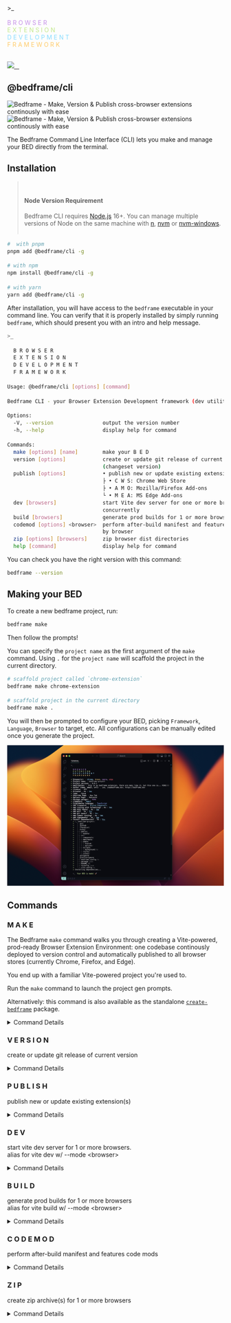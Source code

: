 <div>
  >_<br />
  <br />
  <span style="color:#c792e9">B R O W S E R</span><br />
  <span style="color: #c3e88d">E X T E N S I O N</span><br />
  <span style="color: #8addff">D E V E L O P M E N T</span><br />
  <span style="color: #ffcb6b">F R A M E W O R K</span><br />
</div>

<br />

<p align="left">
  <a aria-label="Bedframe logo" href="https://bedframe.dev">
    <img src="https://img.shields.io/badge/BEDFRAME-7a46fc.svg?style=for-the-badge&logo=Bedframe&labelColor=CCC">
  </a>
  <a aria-label="@bedframe/core - NPM version" href="https://www.npmjs.com/package/@bedframe/core">
    <img alt="" src="https://img.shields.io/npm/v/@bedframe/core.svg?style=for-the-badge&labelColor=000000">
  </a>
  <a aria-label="@bedframe/cli - NPM version" href="https://www.npmjs.com/package/@bedframe/cli">
    <img alt="" src="https://img.shields.io/npm/v/@bedframe/cli.svg?style=for-the-badge&labelColor=000000">
  </a>
  <a aria-label="License" href="https://github.com/nyaggah/bedframe/blob/main/LICENSE">
    <img alt="" src="https://img.shields.io/npm/l/next.svg?style=for-the-badge&labelColor=000000">
  </a>
</p>

## **@bedframe/cli**

![Bedframe - Make, Version & Publish cross-browser extensions continously with ease](https://github.com/nyaggah/bedframe/assets/284415/d545dea4-129e-42f0-82fd-5e856c655e61)
<img src="https://github.com/nyaggah/bedframe/assets/284415/257191a2-6c7c-4bcb-86d9-8372194d68d7" alt="Bedframe - Make, Version & Publish cross-browser extensions continously with ease" />


<!-- Your Browser Extension Development Framework (dev utility) -->

The Bedframe Command Line Interface (CLI) lets you make and manage your BED directly from the terminal.

## Installation

<blockquote><br />
  <h4><strong>Node Version Requirement</strong></h4>  
  Bedframe CLI requires <a href="https://nodejs.org/" target="_blank" rel="noopener noreferrer">Node.js</a> 16+. You can manage multiple versions of Node on the same machine with <a href="https://github.com/tj/n" target="_blank" rel="noopener noreferrer">n</a>, <a href="https://github.com/creationix/nvm" target="_blank" rel="noopener noreferrer">nvm</a> or <a href="https://github.com/coreybutler/nvm-windows" target="_blank" rel="noopener noreferrer">nvm-windows</a>.
  <br /><br />
</blockquote>

```bash
#  with pnpm
pnpm add @bedframe/cli -g

# with npm
npm install @bedframe/cli -g

# with yarn
yarn add @bedframe/cli -g
```

After installation, you will have access to the `bedframe` executable in your command line. You can verify that it is properly installed by simply running `bedframe`, which should present you with an intro and help message.

```bash
>_

  B R O W S E R
  E X T E N S I O N
  D E V E L O P M E N T
  F R A M E W O R K

Usage: @bedframe/cli [options] [command]

Bedframe CLI - your Browser Extension Development framework (dev utility)

Options:
  -V, --version                output the version number
  -h, --help                   display help for command

Commands:
  make [options] [name]        make your B E D
  version [options]            create or update git release of current version
                               (changeset version)
  publish [options]            • publish new or update existing extension(s)
                               ├ • C W S: Chrome Web Store
                               ├ • A M O: Mozilla/Firefox Add-ons
                               └ • M E A: MS Edge Add-ons
  dev [browsers]               start Vite dev server for one or more browsers
                               concurrently
  build [browsers]             generate prod builds for 1 or more browsers concurrently
  codemod [options] <browser>  perform after-build manifest and features code mods (🍝)
                               by browser
  zip [options] [browsers]     zip browser dist directories
  help [command]               display help for command
```

You can check you have the right version with this command:

```bash
bedframe --version
```

## Making your BED

To create a new bedframe project, run:

```bash
bedframe make
```

Then follow the prompts!

You can specify the `project name` as the first argument of the `make` command. Using `.` for the `project name` will scaffold the project in the current directory.

```bash
# scaffold project called `chrome-extension`
bedframe make chrome-extension

# scaffold project in the current directory
bedframe make .
```

You will then be prompted to configure your BED, picking `Framework`, `Language`, `Browser` to target, etc. All configurations can be manually edited once you generate the project.

![Bedframe (Make command)](https://raw.githubusercontent.com/nyaggah/bedframe/main/packages/cli/public/assets/bedframe-cli--make-command.jpg)

## Commands

### M A K E

The Bedframe `make` command walks you through creating a Vite-powered, prod-ready Browser Extension Environment: one codebase continously deployed to version control and automatically published to all browser stores (currently Chrome, Firefox, and Edge).

You end up with a familiar Vite-powered project you're used to.

Run the `make` command to launch the project gen prompts.

Alternatively: this command is also available as the standalone [`create-bedframe`](https://github.com/nyaggah/bedframe/tree/main/packages/create-bedframe) package.

<details>
<summary>Command Details</summary>

```bash
>_

  B R O W S E R
  E X T E N S I O N
  D E V E L O P M E N T
  F R A M E W O R K

Usage: @bedframe/cli make [options] [name]

make your B E D

Arguments:
  name                                   project name

Options:
  -b, --browsers <browsers>              specify comma-separated list browsers (chrome, edge,
                                         firefox)
  -v, --version <version>                specify project version (0.0.1)
  -d, --description <description>        specify project description
  -a, --author <author>                  specify project author  (name, email, url)
  --license <license>                    specify project license (MIT)
  -p, --private                          specify visibility of project (true)
  -t, --type <type>                      specify extension type (popup)
  --position <position>                  specify overlay extension position (center)
  --override <override>                  specify page to override (newtab)
  --options <options>                    specify whether to and how render options (embedded)
  -p, --packageManager <packageManager>  Specify package manager to use (pnpm)
  -f, --framework <framework>        specify framework to use (react)
  -l, --language <language>              specify language to use (typescript)
  -s, --style <style>                    specify CSS framework to use (tailwind)
  -o, --lintFormat                       add linting with formatting (true)
  -t, --tests                            add tests (vitest + testing library) (true)
  -g, --git                              initialize git for source control (true)
  -h, --gitHooks                         add git hooks (true)
  -c, --commitLint                       add commit linting (true)
  -x, --changesets                       add changesets (true)
  -i, --installDeps                      add & install dependencies (true)
  -y, --yes                              make your BED w/ preconfigured defaults (false)
  --help                                 display help for command
```

### Args

<details>
  <summary>Name</summary>
  
  The CLI `name` argument sets manifests' `name` property (required) which is a short, plain text string (maximum of 45 characters) that identifies the extension. For example:
  
  ```json
  {
    "name": "My extension name"
  }
  ```
  
  You can specify a locale-specific string; see [Internationalization](#) for details.
  
  It is displayed in the following locations:
  
  - Install dialog
  - Extensions page (chrome://extensions)
  - [Chrome Web Store](https://chrome.google.com/webstore)
  
  See also [Short Name](#).
  
</details>

### Flags / Options

You can optionally by-pass the prompts if you pass in the requisite flags to the `make` command.

As an example, to scaffold a multi-extension project i.e. BED environment targeting Chrome, Brave, Opera and Edge browsers you can run:

```bash
$ bedframe make multi-extension-project \
  --version 0.0.1  \
  --browsers chrome, brave, opera, edge \
  --packageManager yarn \
  --framework react \
  --language typescript \
  --style Styled Components \
  --lintFormat \
  --git \
  --gitHooks \
  --tests \
  --commitLint \
  --changesets \
  --installDeps \
```

If any required configuration isn't passed in via `flags` the CLI will prompt you for the missing requirements.

### Options

| Flag (short) | Flag (long)            | Type           | Description                                     | Default    |
| ------------ | ---------------------- | -------------- | ----------------------------------------------- | ---------- |
| -v           | --version              | string         | Specify project version                         | 0.0.1      |
| -b           | --browsers             | Browser[]      | Specify comma-separated list of target browsers | chrome     |
| -p           | --packageManager&nbsp; | PackageManager | Specify package manager to use                  | yarn       |
| -f           | --framework            | Framework      | Specify framework to use                        | react      |
| -l           | --language             | Language       | Specify language to use                         | typescript |
| -s           | --style                | Style          | Specify CSS solution to use                     | tailwind   |
| -o           | --lintFormat           | boolean        | Configure linting with formatting               | true       |
| -g           | --git                  | boolean        | Initialize git source control                   | true       |
| -h           | --gitHooks             | boolean        | Add git hooks (Husky + lint staged)             | true       |
| -t           | --tests                | boolean        | Add tests (Vitest + Testing Library + jsdom)    | true       |
| -c           | --commitLint           | boolean        | Add commit linting                              | true       |
| -x           | --changesets           | boolean        | Add changesets                                  | true       |
| -i           | --installDeps          | boolean        | Add &amp; install dependencies                  | true       |
| -y           | --yes                  | boolean        | Set up Bedframe w/ preconfigured defaults       | false      |
|              | --help                 |                | display help for command                        |            |

<details>
<summary>Package Manager</summary>
Pick from either npm, yarn or pnpm

</details>

<details>
  <summary>Version</summary>
  
  The `version` passed in via the Bedframe CLI make command flag (`-v, --version`) or via prompt response is used to set the `version` for both your project's package.json and the (one or more) manifests for the extension(s) in your project.
  
  <blockquote>
  <h4>Note</h4>
  The `version` in manifest.json is not in semVer while the `version` in pacakge.json must be parseable by <a href="https://github.com/npm/node-semver">node-semver</a>. If you find the two need to be different in your project, you can alternatively pass in the Version Name flag (`--versionName`) and this will be the semVer-valid `version` used in the package.json and as `version_name` in manifest.json.
  </blockquote>
  <Br />
  
  One to four dot-separated integers identifying the version of this extension. A couple of rules apply to the integers:
  
  The integers must be between `0` and `65535`, inclusive.
  Non-zero integers can't start with `0`. For example, `032` is invalid because it begins with a zero.
  They must not be all zero. For example, `0` and `0.0.0.0` are invalid while `0.1.0.0` is valid.
  
  Here are some examples of valid versions:
  
  - `"version": "1"`
  - `"version": "1.0"`
  - `"version": "2.10.2"`
  - `"version": "3.1.2.4567"`
  
  If the published extension has a newer version string than the installed extension, then the extension is automatically updated.
  
  The comparison starts with the leftmost integers. Then, if those integers are equal, the integers to the right are compared, and so on. For example, `1.2.0` is a newer version than `1.1.9.9999`.
  
  A missing integer is equal to zero. For example, `1.1.9.9999` is newer than `1.1`, and `1.1.9.9999` is older than `1.2`.
  
</details>

<details><summary>Browser</summary></details>
<details><summary>framework</summary></details>
<details><summary>language</summary></details>
<details><summary>style</summary></details>
<details><summary>lintFormat</summary></details>
<details><summary>git</summary></details>
<details><summary>gitHooks</summary></details>
<details><summary>tests</summary></details>
<details><summary>commitLint</summary></details>
<details><summary>changesets</summary></details>
<details><summary>installDeps</summary></details>
<details><summary>yes</summary></details>
<details><summary>help</summary></details>

</details>

### V E R S I O N

create or update git release of current version

<details>
<summary>Command Details</summary>

```bash
>_

  B R O W S E R
  E X T E N S I O N
  D E V E L O P M E N T
  F R A M E W O R K

Usage: @bedframe/cli version [options]

create or update git release of current version (changeset version)

Options:
  --ignore <package>  skip a package from being published
  --snapshot          create a snapshot release for testing
  -h, --help          display help for command
```

</details>

### P U B L I S H

publish new or update existing extension(s)

<details>
<summary>Command Details</summary>
<br />

```bash
>_

B R O W S E R
E X T E N S I O N
D E V E L O P M E N T
F R A M E W O R K

Usage: @bedframe/cli publish [options]

• publish new or update existing extension(s)
├ • C W S: Chrome Web Store
├ • A M O: Mozilla/Firefox Add-ons
└ • M E A: MS Edge Add-ons

Options:
-b, --browsers <browsers...> specify browsers to publish (chrome,firefox,edge)
-h, --help display help for command
```

</details>

### D E V

start vite dev server for 1 or more browsers.<br />
alias for vite dev w/ --mode &lt;browser&gt;

<details>
  <summary>Command Details</summary>
  
  ```bash
  >_
  
    B R O W S E R
    E X T E N S I O N
    D E V E L O P M E N T
    F R A M E W O R K
  
  Usage: @bedframe/cli dev [options] [browsers]
  
  start Vite dev server for one or more browsers concurrently
  
  Options:
    -h, --help  display help for command
  ```
  
  ```bash
  > bedframe dev
  6 BEDs starting vite dev server! 🚀
  └ dist/
    ├ brave/
    ├ chrome/
    ├ edge/
    ├ firefox/
    ├ opera/
    └ safari/
  ```
  
</details>

### B U I L D

generate prod builds for 1 or more browsers<br />
alias for vite build w/ --mode &lt;browser&gt;

<details>
  <summary>Command Details</summary>
  
  ```bash
  >_
  
    B R O W S E R
    E X T E N S I O N
    D E V E L O P M E N T
    F R A M E W O R K
  
  Usage: @bedframe/cli build [options] [browsers]
  
  generate prod builds for 1 or more browsers concurrently
  
  Options:
    -h, --help  display help for command
  ```
  
</details>

### C O D E M O D

perform after-build manifest and features code mods

<details>
  <summary>Command Details</summary>

```bash
>_

B R O W S E R
E X T E N S I O N
D E V E L O P M E N T
F R A M E W O R K

Usage: @bedframe/cli codemod [options] <browser>

perform after-build manifest and features code mods (🍝) by browser

Arguments:
browser browser name

Options:
--manifest perform manifest.json codemods (default: true)
--features perform in-code features codemods (default: true)
-h, --help display help for command

```

</details>

### Z I P

create zip archive(s) for 1 or more browsers

<details>
<summary>Command Details</summary>

```bash
>_

  B R O W S E R
  E X T E N S I O N
  D E V E L O P M E N T
  F R A M E W O R K

Usage: @bedframe/cli zip [options] [browsers]

zip browser dist directories

Arguments:
  browsers                 list of browser names

Options:
  -d, --distDir <distDir>  current dist dir to create archive from (e.g. -d
                           ./dist/<browser>)
  -n, --name <name>        what to name the zip file (including .zip)
  -h, --help               display help for command
```

</details>

